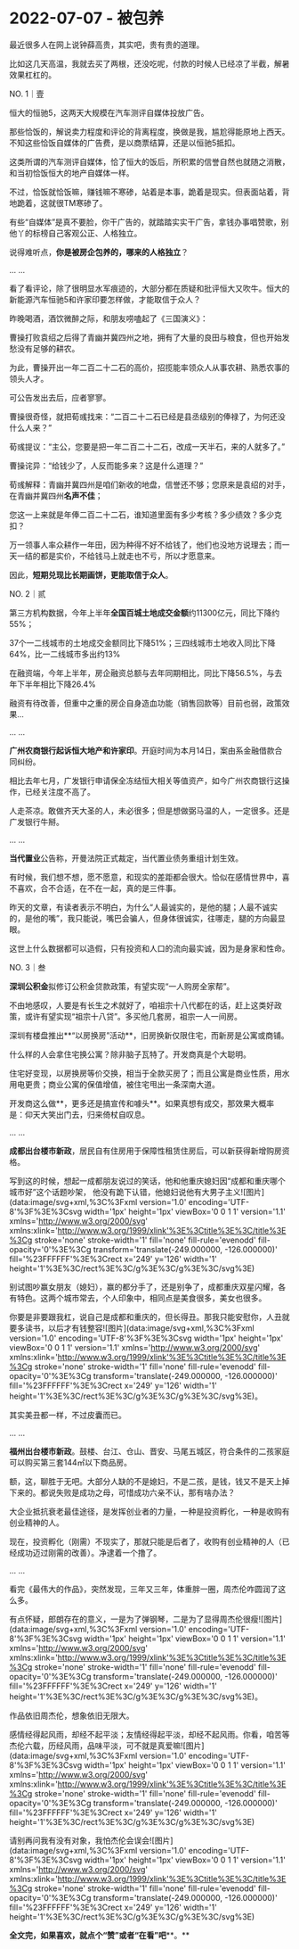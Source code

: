 # 2022-07-07 - 被包养

最近很多人在网上说钟薛高贵，其实吧，贵有贵的道理。

比如这几天高温，我就去买了两根，还没吃呢，付款的时候人已经凉了半截，解暑效果杠杠的。

NO. 1｜壹

恒大的恒驰5，这两天大规模在汽车测评自媒体投放广告。

那些恰饭的，解说卖力程度和评论的背离程度，换做是我，尴尬得能原地上西天。不知这些恰饭自媒体的广告费，是以商票结算，还是以恒驰5抵扣。

这类所谓的汽车测评自媒体，恰了恒大的饭后，所积累的信誉自然也就随之消散，和当初恰饭恒大的地产自媒体一样。

不过，恰饭就恰饭嘛，赚钱嘛不寒碜，站着是本事，跪着是现实。但表面站着，背地跪着，这就很TM寒碜了。

有些“自媒体”是真不要脸，你干广告的，就踏踏实实干广告，拿钱办事唱赞歌，别他丫的标榜自己客观公正、人格独立。

说得难听点，**你是被房企包养的，哪来的人格独立**？

... ...

看了看评论，除了很明显水军痕迹的，大部分都在质疑和批评恒大又吹牛。恒大的新能源汽车恒驰5和许家印要怎样做，才能取信于众人？

昨晚喝酒，酒饮微醉之际，和朋友唠嗑起了《三国演义》：

曹操打败袁绍之后得了青幽并冀四州之地，拥有了大量的良田与粮食，但也开始发愁没有足够的耕农。

为此，曹操开出一年二百二十二石的高价，招揽能率领众人从事农耕、熟悉农事的领头人才。

可公告发出去后，应者寥寥。

曹操很奇怪，就把荀彧找来：“二百二十二石已经是县丞级别的俸禄了，为何还没什么人来？”

荀彧提议：“主公，您要是把一年二百二十二石，改成一天半石，来的人就多了。”

曹操诧异：“给钱少了，人反而能多来？这是什么道理？”

荀彧解释：青幽并冀四州是咱们新收的地盘，信誉还不够；您原来是袁绍的对手，在青幽并冀四州**名声不佳**；

您这一上来就是年俸二百二十二石，谁知道里面有多少考核？多少绩效？多少克扣？

万一领事人率众耕作一年田，因为种得不好不给钱了，他们也没地方说理去；而一天一结的都是实价，不给钱马上就走也不亏，所以才愿意来。

因此，**短期兑现比长期画饼，更能取信于众人**。

NO. 2｜贰

第三方机构数据，今年上半年**全国百城土地成交金额**约11300亿元，同比下降约55%；

37个一二线城市的土地成交金额同比下降51%；三四线城市土地收入同比下降64%，比一二线城市多出约13%

在融资端，今年上半年，房企融资总额与去年同期相比，同比下降56.5%，与去年下半年相比下降26.4%

融资有待改善，但重中之重的房企自身造血功能（销售回款等）目前也弱，政策效果...

... ...

**广州农商银行起诉恒大地产和许家印**。开庭时间为本月14日，案由系金融借款合同纠纷。

相比去年七月，广发银行申请保全冻结恒大相关等值资产，如今广州农商银行这操作，已经关注度不高了。

人走茶凉。敢做齐天大圣的人，未必很多；但是想做弼马温的人，一定很多。还是广发银行牛掰。

... ...

**当代置业**公告称，开曼法院正式裁定，当代置业债务重组计划生效。

有时候，我们想不想，愿不愿意，和现实的差距都会很大。恰似在感情世界中，喜不喜欢，合不合适，在不在一起，真的是三件事。

昨天的文章，有读者表示不明白，为什么“人最诚实的，是他的腿；人最不诚实的，是他的嘴”，我只能说，嘴巴会骗人，但身体很诚实，往哪走，腿的方向最显眼。

这世上什么数据都可以造假，只有投资和人口的流向最实诚，因为是身家和性命。

NO. 3｜叁

**深圳公积金**拟修订公积金贷款政策，有望实现“一人购房全家帮”。

不由地感叹，人要是有长生之术就好了，咱祖宗十八代都在的话，赶上这类好政策，或许有望实现“祖宗十八贷”。多买他几套房，祖宗一人一间房。

深圳有楼盘推出**“以房换房”活动**，旧房换新仅限住宅，而新房是公寓或商铺。

什么样的人会拿住宅换公寓？除非脑子瓦特了。开发商真是个大聪明。

住宅好变现，以房换房等价交换，相当于全款买房了；而且公寓是商业性质，用水用电更贵；商业公寓的保值增值，被住宅甩出一条深南大道。

开发商这么做**，更多还是搞宣传和噱头**。如果真想有成交，那效果大概率是：仰天大笑出门去，归来倚杖自叹息。

... ...

**成都出台楼市新政**，居民自有住房用于保障性租赁住房后，可以新获得新增购房资格。

写到这的时候，想起一成都朋友说过的笑话，他和他重庆媳妇因“成都和重庆哪个城市好”这个话题吵架， 他没有跪下认错，他媳妇说他有大男子主义![图片](data:image/svg+xml,%3C%3Fxml version='1.0' encoding='UTF-8'%3F%3E%3Csvg width='1px' height='1px' viewBox='0 0 1 1' version='1.1' xmlns='http://www.w3.org/2000/svg' xmlns:xlink='http://www.w3.org/1999/xlink'%3E%3Ctitle%3E%3C/title%3E%3Cg stroke='none' stroke-width='1' fill='none' fill-rule='evenodd' fill-opacity='0'%3E%3Cg transform='translate(-249.000000, -126.000000)' fill='%23FFFFFF'%3E%3Crect x='249' y='126' width='1' height='1'%3E%3C/rect%3E%3C/g%3E%3C/g%3E%3C/svg%3E)

别试图吵赢女朋友（媳妇），赢的都分手了，还是别争了，成都重庆双星闪耀，各有特色。这两个城市常去，个人印象中，相同点是美食很多，美女也很多。

你要是非要跟我杠，说自己是成都和重庆的，但长得丑。那我只能安慰你，人丑就要多读书，以后才有钱整容![图片](data:image/svg+xml,%3C%3Fxml version='1.0' encoding='UTF-8'%3F%3E%3Csvg width='1px' height='1px' viewBox='0 0 1 1' version='1.1' xmlns='http://www.w3.org/2000/svg' xmlns:xlink='http://www.w3.org/1999/xlink'%3E%3Ctitle%3E%3C/title%3E%3Cg stroke='none' stroke-width='1' fill='none' fill-rule='evenodd' fill-opacity='0'%3E%3Cg transform='translate(-249.000000, -126.000000)' fill='%23FFFFFF'%3E%3Crect x='249' y='126' width='1' height='1'%3E%3C/rect%3E%3C/g%3E%3C/g%3E%3C/svg%3E)。

其实美丑都一样，不过皮囊而已。

... ...

**福州出台楼市新政**。鼓楼、台江、仓山、晋安、马尾五城区，符合条件的二孩家庭可以购买第三套144㎡以下商品房。

额，这，聊胜于无吧。大部分人缺的不是媳妇，不是二孩，是钱，钱又不是天上掉下来的。都说失败是成功之母，可惜成功六亲不认，那有啥办法？

大企业抵抗衰老最佳途径，是发挥创业者的力量，一种是投资孵化，一种是收购有创业精神的人。

现在，投资孵化（刚需）不现实了，那就只能是后者了，收购有创业精神的人（已经成功迈过刚需的改善）。净逮着一个撸了。

... ...

看完《最伟大的作品》，突然发现，三年又三年，体重胖一圈，周杰伦咋圆润了这么多。

有点怀疑，郎朗存在的意义，一是为了弹钢琴，二是为了显得周杰伦很瘦![图片](data:image/svg+xml,%3C%3Fxml version='1.0' encoding='UTF-8'%3F%3E%3Csvg width='1px' height='1px' viewBox='0 0 1 1' version='1.1' xmlns='http://www.w3.org/2000/svg' xmlns:xlink='http://www.w3.org/1999/xlink'%3E%3Ctitle%3E%3C/title%3E%3Cg stroke='none' stroke-width='1' fill='none' fill-rule='evenodd' fill-opacity='0'%3E%3Cg transform='translate(-249.000000, -126.000000)' fill='%23FFFFFF'%3E%3Crect x='249' y='126' width='1' height='1'%3E%3C/rect%3E%3C/g%3E%3C/g%3E%3C/svg%3E)。

作品依旧周杰伦，想象依旧无限大。

感情经得起风雨，却经不起平淡；友情经得起平淡，却经不起风雨。你看，咱苦等杰伦六载，历经风雨，品味平淡，可不就是真爱嘛![图片](data:image/svg+xml,%3C%3Fxml version='1.0' encoding='UTF-8'%3F%3E%3Csvg width='1px' height='1px' viewBox='0 0 1 1' version='1.1' xmlns='http://www.w3.org/2000/svg' xmlns:xlink='http://www.w3.org/1999/xlink'%3E%3Ctitle%3E%3C/title%3E%3Cg stroke='none' stroke-width='1' fill='none' fill-rule='evenodd' fill-opacity='0'%3E%3Cg transform='translate(-249.000000, -126.000000)' fill='%23FFFFFF'%3E%3Crect x='249' y='126' width='1' height='1'%3E%3C/rect%3E%3C/g%3E%3C/g%3E%3C/svg%3E)

请别再问我有没有对象，我怕杰伦会误会![图片](data:image/svg+xml,%3C%3Fxml version='1.0' encoding='UTF-8'%3F%3E%3Csvg width='1px' height='1px' viewBox='0 0 1 1' version='1.1' xmlns='http://www.w3.org/2000/svg' xmlns:xlink='http://www.w3.org/1999/xlink'%3E%3Ctitle%3E%3C/title%3E%3Cg stroke='none' stroke-width='1' fill='none' fill-rule='evenodd' fill-opacity='0'%3E%3Cg transform='translate(-249.000000, -126.000000)' fill='%23FFFFFF'%3E%3Crect x='249' y='126' width='1' height='1'%3E%3C/rect%3E%3C/g%3E%3C/g%3E%3C/svg%3E)

**全文完，如果喜欢，就点个“赞”或者“在看”吧****。**